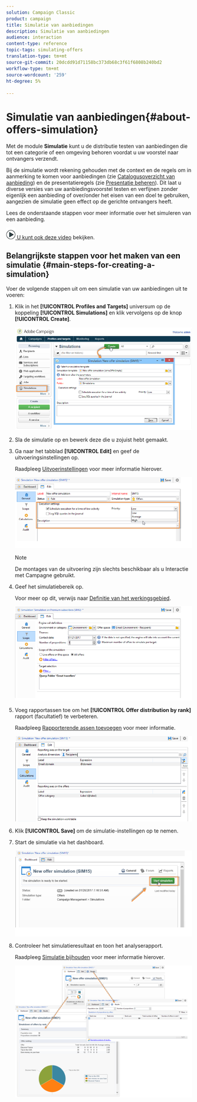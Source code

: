 ```yaml
---
solution: Campaign Classic
product: campaign
title: Simulatie van aanbiedingen
description: Simulatie van aanbiedingen
audience: interaction
content-type: reference
topic-tags: simulating-offers
translation-type: tm+mt
source-git-commit: 20dcdd91d71158bc373db68c3f61f6808b240bd2
workflow-type: tm+mt
source-wordcount: '259'
ht-degree: 5%

---
```



# Simulatie van aanbiedingen{#about-offers-simulation}

Met de module **Simulatie** kunt u de distributie testen van aanbiedingen die tot een categorie of een omgeving behoren voordat u uw voorstel naar ontvangers verzendt.

Bij de simulatie wordt rekening gehouden met de context en de regels om in aanmerking te komen voor aanbiedingen (zie [Catalogusoverzicht van aanbieding](../../interaction/using/offer-catalog-overview.md)) en de presentatieregels (zie [Presentatie beheren](../../interaction/using/managing-offer-presentation.md)). Dit laat u diverse versies van uw aanbiedingsvoorstel testen en verfijnen zonder eigenlijk een aanbieding of over/onder het eisen van een doel te gebruiken, aangezien de simulatie geen effect op de gerichte ontvangers heeft.

Lees de onderstaande stappen voor meer informatie over het simuleren van een aanbieding.

![](assets/do-not-localize/how-to-video.png)[ U kunt ook deze video](https://helpx.adobe.com/campaign/classic/how-to/simulate-offer-in-acv6.html?playlist=/ccx/v1/collection/product/campaign/classic/segment/digital-marketers/explevel/intermediate/applaunch/introduction/collection.ccx.js&amp;ref=helpx.adobe.com) bekijken.

## Belangrijkste stappen voor het maken van een simulatie {#main-steps-for-creating-a-simulation}

Voer de volgende stappen uit om een simulatie van uw aanbiedingen uit te voeren:

1. Klik in het **[!UICONTROL Profiles and Targets]** universum op de koppeling **[!UICONTROL Simulations]** en klik vervolgens op de knop **[!UICONTROL Create]**.

   ![](assets/offer_simulation_001.png)

1. Sla de simulatie op en bewerk deze die u zojuist hebt gemaakt.
1. Ga naar het tabblad **[!UICONTROL Edit]** en geef de uitvoeringsinstellingen op.

   Raadpleeg [Uitvoerinstellingen](../../interaction/using/execution-settings.md) voor meer informatie hierover.

   ![](assets/offer_simulation_003.png)

   >[!NOTE]
   >
   >De montages van de uitvoering zijn slechts beschikbaar als u Interactie met Campagne gebruikt.

1. Geef het simulatiebereik op.

   Voor meer op dit, verwijs naar [Definitie van het werkingsgebied](../../interaction/using/simulation-scope.md#definition-of-the-scope).

   ![](assets/offer_simulation_004.png)

1. Voeg rapportassen toe om het **[!UICONTROL Offer distribution by rank]** rapport (facultatief) te verbeteren.

   Raadpleeg [Rapporterende assen toevoegen](../../interaction/using/simulation-scope.md#adding-reporting-axes) voor meer informatie.

   ![](assets/offer_simulation_005.png)

1. Klik **[!UICONTROL Save]** om de simulatie-instellingen op te nemen.
1. Start de simulatie via het dashboard.

   ![](assets/offer_simulation_006.png)

1. Controleer het simulatieresultaat en toon het analyserapport.

   Raadpleeg [Simulatie bijhouden](../../interaction/using/simulation-tracking.md) voor meer informatie hierover.

   ![](assets/offer_simulation_007.png)
